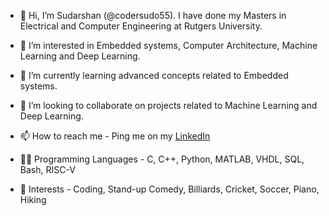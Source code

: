 - 👋 Hi, I’m Sudarshan (@codersudo55). I have done my Masters in Electrical and Computer Engineering at Rutgers University.

- 👀 I’m interested in Embedded systems, Computer Architecture, Machine Learning and Deep Learning. 

- 🌱 I’m currently learning advanced concepts related to Embedded systems.

- 💞️ I’m looking to collaborate on projects related to Machine Learning and Deep Learning. 

- 📫 How to reach me - Ping me on my [LinkedIn](https://www.linkedin.com/in/sudarshansrini55/)

- 👨‍💻 Programming Languages - C, C++, Python, MATLAB, VHDL, SQL, Bash, RISC-V

- 🏁 Interests - Coding, Stand-up Comedy, Billiards, Cricket, Soccer, Piano, Hiking 

<!---
codersudo55/codersudo55 is a ✨ special ✨ repository because its `README.md` (this file) appears on your GitHub profile.
You can click the Preview link to take a look at your changes.
--->
